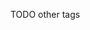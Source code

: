 [//]: # (This file was generated from: doc/templates/03-Tags.mdt using the documentation_builder package on: 2021-08-26 22:24:59.429350.)






TODO other tags